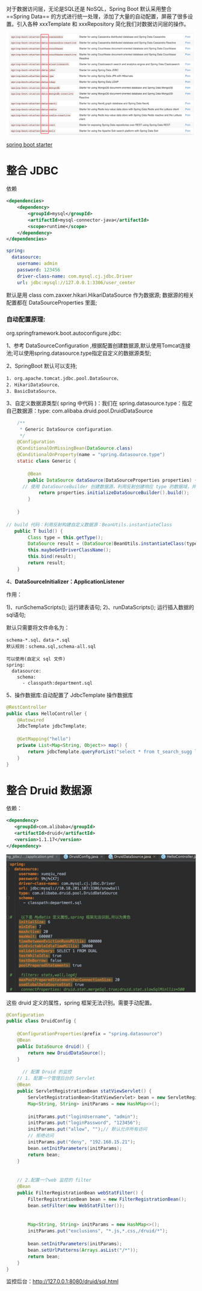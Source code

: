 对于数据访问层，无论是SQL还是 NoSQL，Spring Boot 默认采用整合 ==Spring Data== 的方式进行统一处理，添加了大量的自动配置，屏蔽了很多设置。引入各种 xxxTemplate 和 xxxRepository 简化我们对数据访问层的操作。

![spring boot图片](images/QQ20190623-140710@2x.jpg)

[spring boot starter](https://docs.spring.io/spring-boot/docs/2.1.6.RELEASE/reference/html/using-boot-build-systems.html#using-boot-starter)



# 整合 JDBC

依赖

```xml
<dependencies>
    <dependency>
        <groupId>mysql</groupId>
        <artifactId>mysql-connector-java</artifactId>
        <scope>runtime</scope>
    </dependency>
</dependencies>
```



```yaml
spring:
  datasource:
    username: admin
    password: 123456
    driver-class-name: com.mysql.cj.jdbc.Driver
    url: jdbc:mysql://127.0.0.1:3306/user_center
```

默认是用 class com.zaxxer.hikari.HikariDataSource 作为数据源;
数据源的相关配置都在 DataSourceProperties 里面;

### 自动配置原理: 

org.springframework.boot.autoconfigure.jdbc: 

1、参考 DataSourceConfiguration ,根据配置创建数据源,默认使用Tomcat连接池;可以使用spring.datasource.type指定自定义的数据源类型; 

2、SpringBoot 默认可以支持;

 	1. org.apache.tomcat.jdbc.pool.DataSource、
 	2. HikariDataSource、
 	3. BasicDataSource、

3、自定义数据源类型( spring 中代码 )：我们在 spring.datasource.type：指定自己数据源：type: com.alibaba.druid.pool.DruidDataSource

```java
  	/**
	 * Generic DataSource configuration.
	 */
	@Configuration
	@ConditionalOnMissingBean(DataSource.class)
	@ConditionalOnProperty(name = "spring.datasource.type")
	static class Generic {

		@Bean
		public DataSource dataSource(DataSourceProperties properties) {
      // 使用 DataSourceBuilder 创建数据源，利用反射创建响应 type 的数据域，并且绑定相关属性。
			return properties.initializeDataSourceBuilder().build();
		}

	}

// build 代码：利用反射构建自定义数据源：BeanUtils.instantiateClass
   public T build() {
        Class type = this.getType();
        DataSource result = (DataSource)BeanUtils.instantiateClass(type);
        this.maybeGetDriverClassName();
        this.bind(result);
        return result;
    }

```

4、**DataSourceInitializer：ApplicationListener**

作用：

1)、runSchemaScripts(); 运行建表语句;
2)、runDataScripts(); 运行插入数据的sql语句;

默认只需要将文件命名为：

```properties
schema-*.sql、data-*.sql
默认规则：schema.sql,schema-all.sql

可以使用(自定义 sql 文件)
spring:
  datasource:
    schema:
      - classpath:department.sql
```

5、操作数据库:自动配置了 JdbcTemplate 操作数据库

```java
@RestController
public class HelloController {
    @Autowired
    JdbcTemplate jdbcTemplate;

    @GetMapping("hello")
    private List<Map<String, Object>> map() {
        return jdbcTemplate.queryForList("select * from t_search_sugg limit 10");
    }
}
```



# 整合 Druid 数据源

依赖：

```xml
<dependency>
   <groupId>com.alibaba</groupId>
   <artifactId>druid</artifactId>
   <version>1.1.17</version>
</dependency>
```

![bruid 其他属性配置](images/QQ20190623-164717@2x.jpg)



这些 druid 定义的属性，spring 框架无法识别。需要手动配置。

```java
@Configuration
public class DruidConfig {

    @ConfigurationProperties(prefix = "spring.datasource")
    @Bean
    public DataSource druid() {
        return new DruidDataSource();
    }
  
      // 配置 Druid 的监控
    // 1. 配置一个管理后台的 Servlet
    @Bean
    public ServletRegistrationBean statViewServlet() {
        ServletRegistrationBean<StatViewServlet> bean = new ServletRegistrationBean<>(new StatViewServlet(), "/druid/*");
        Map<String, String> initParams = new HashMap<>();

        initParams.put("loginUsername", "admin");
        initParams.put("loginPassword", "123456");
        initParams.put("allow", "");// 默认允许所有访问
        // 拒绝访问
        initParams.put("deny", "192.168.15.21");
        bean.setInitParameters(initParams);
        return bean;
    }


    // 2.配置一个web 监控的 filter
    @Bean
    public FilterRegistrationBean webStatFilter() {
        FilterRegistrationBean bean = new FilterRegistrationBean();
        bean.setFilter(new WebStatFilter());


        Map<String, String> initParams = new HashMap<>();
        initParams.put("exclusions", "*.js,*.css,/druid/*");

        bean.setInitParameters(initParams);
        bean.setUrlPatterns(Arrays.asList("/*"));
        return bean;
    }
}
```

监控后台：http://127.0.0.1:8080/druid/sql.html